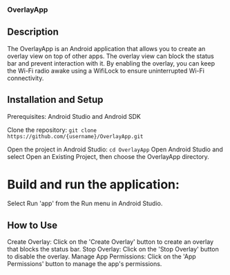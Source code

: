 ### OverlayApp

## Description
The OverlayApp is an Android application that allows you to create an overlay view on top of other apps. The overlay view can block the status bar and prevent interaction with it. By enabling the overlay, you can keep the Wi-Fi radio awake using a WifiLock to ensure uninterrupted Wi-Fi connectivity.

## Installation and Setup
Prerequisites: Android Studio and Android SDK

Clone the repository:
`git clone https://github.com/{username}/OverlayApp.git`

Open the project in Android Studio:
`cd OverlayApp`
Open Android Studio and select Open an Existing Project, then choose the OverlayApp directory.

# Build and run the application:
Select Run 'app' from the Run menu in Android Studio.

## How to Use
Create Overlay: Click on the 'Create Overlay' button to create an overlay that blocks the status bar.
Stop Overlay: Click on the 'Stop Overlay' button to disable the overlay.
Manage App Permissions: Click on the 'App Permissions' button to manage the app's permissions.
